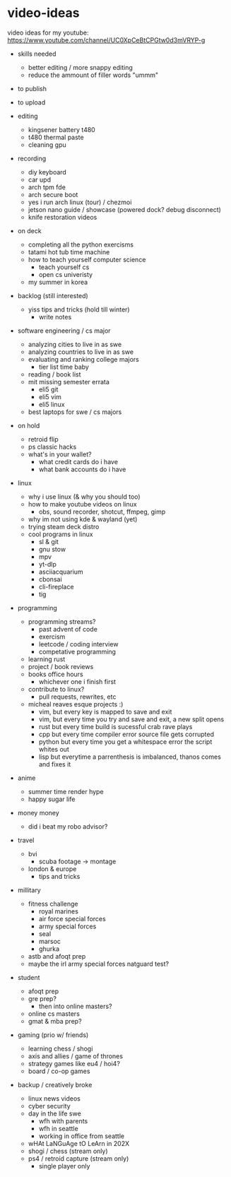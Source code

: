 # video-ideas
video ideas for my youtube: https://www.youtube.com/channel/UC0XpCeBtCPGtw0d3mVRYP-g

- skills needed
    - better editing / more snappy editing
    - reduce the ammount of filler words "ummm"

- to publish

- to upload

- editing
    - kingsener battery t480
    - t480 thermal paste
    - cleaning gpu

- recording
    - diy keyboard
    - car upd
    - arch tpm fde
    - arch secure boot
    - yes i run arch linux (tour) / chezmoi
    - jetson nano guide / showcase (powered dock? debug disconnect)
    - knife restoration videos

- on deck
    - completing all the python exercisms
    - tatami hot tub time machine
    - how to teach yourself computer science
        - teach yourself cs
        - open cs univeristy
    - my summer in korea

- backlog (still interested)
    - yiss tips and tricks (hold till winter)
        - write notes

- software engineering / cs major
    - analyzing cities to live in as swe
    - analyzing countries to live in as swe
    - evaluating and ranking college majors
        - tier list time baby
    - reading / book list
    - mit missing semester errata
        - eli5 git
        - eli5 vim
        - eli5 linux
    - best laptops for swe / cs majors

- on hold
    - retroid flip
    - ps classic hacks
    - what's in your wallet?
        - what credit cards do i have
        - what bank accounts do i have

- linux
    - why i use linux (& why you should too)
    - how to make youtube videos on linux
        - obs, sound recorder, shotcut, ffmpeg, gimp
    - why im not using kde & wayland (yet)
    - trying steam deck distro
    - cool programs in linux
        - sl & git
        - gnu stow
        - mpv
        - yt-dlp
        - asciiacquarium
        - cbonsai
        - cli-fireplace
        - tig

- programming
    - programming streams?
        - past advent of code
    	- exercism
    	- leetcode / coding interview
        - competative programming
    - learning rust
    - project / book reviews
    - books office hours
        - whichever one i finish first
    - contribute to linux?
        - pull requests, rewrites, etc
    - micheal reaves esque projects :)
        - vim, but every key is mapped to save and exit
        - vim, but every time you try and save and exit, a new split opens
        - rust but every time build is sucessful crab rave plays
        - cpp but every time compiler error source file gets corrupted
        - python but every time you get a whitespace error the script whites out
        - lisp but everytime a parrenthesis is imbalanced, thanos comes and fixes it

- anime
    - summer time render hype
    - happy sugar life

- money money
    - did i beat my robo advisor?

- travel
    - bvi
        - scuba footage -> montage
    - london & europe
        - tips and tricks

- millitary
    - fitness challenge
        - royal marines
        - air force special forces
        - army special forces
        - seal
        - marsoc
        - ghurka
    - astb and afoqt prep
    - maybe the irl army special forces natguard test?

- student
    - afoqt prep
    - gre prep?
        - then into online masters?
    - online cs masters
    - gmat & mba prep?

- gaming (prio w/ friends)
    - learning chess / shogi
    - axis and allies / game of thrones
    - strategy games like eu4 / hoi4?
    - board / co-op games

- backup / creatively broke
    - linux news videos
    - cyber security 
    - day in the life swe
        - wfh with parents
        - wfh in seattle
        - working in office from seattle
    - wHAt LaNGuAge tO LeArn in 202X
    - shogi / chess (stream only)
    - ps4 / retroid capture (stream only)
        - single player only
